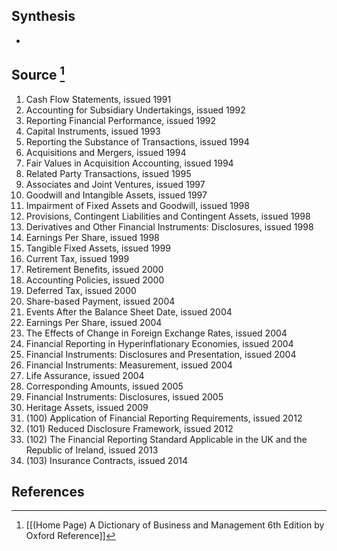 ## Synthesis
- 
## Source [^1]
1. Cash Flow Statements, issued 1991
2. Accounting for Subsidiary Undertakings, issued 1992
3. Reporting Financial Performance, issued 1992
4. Capital Instruments, issued 1993
5. Reporting the Substance of Transactions, issued 1994
6. Acquisitions and Mergers, issued 1994
7. Fair Values in Acquisition Accounting, issued 1994
8. Related Party Transactions, issued 1995
9. Associates and Joint Ventures, issued 1997
10. Goodwill and Intangible Assets, issued 1997
11. Impairment of Fixed Assets and Goodwill, issued 1998
12. Provisions, Contingent Liabilities and Contingent Assets, issued 1998
13. Derivatives and Other Financial Instruments: Disclosures, issued 1998
14. Earnings Per Share, issued 1998
15. Tangible Fixed Assets, issued 1999
16. Current Tax, issued 1999
17. Retirement Benefits, issued 2000
18. Accounting Policies, issued 2000
19. Deferred Tax, issued 2000
20. Share-based Payment, issued 2004
21. Events After the Balance Sheet Date, issued 2004
22. Earnings Per Share, issued 2004
23. The Effects of Change in Foreign Exchange Rates, issued 2004
24. Financial Reporting in Hyperinflationary Economies, issued 2004
25. Financial Instruments: Disclosures and Presentation, issued 2004
26. Financial Instruments: Measurement, issued 2004
27. Life Assurance, issued 2004
28. Corresponding Amounts, issued 2005
29. Financial Instruments: Disclosures, issued 2005
30. Heritage Assets, issued 2009
31. (100) Application of Financial Reporting Requirements, issued 2012
32. (101) Reduced Disclosure Framework, issued 2012
33. (102) The Financial Reporting Standard Applicable in the UK and the Republic of Ireland, issued 2013
34. (103) Insurance Contracts, issued 2014
## References

[^1]: [[(Home Page) A Dictionary of Business and Management 6th Edition by Oxford Reference]]